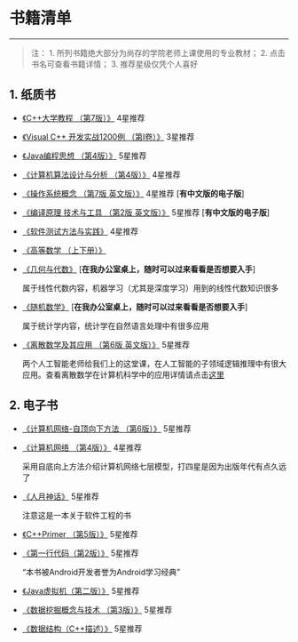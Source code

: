 # 书籍清单
----

>注：
    1. 所列书籍绝大部分为尚存的学院老师上课使用的专业教材；
    2. 点击书名可查看书籍详情；
    3. 推荐星级仅凭个人喜好

## 1. 纸质书

- [《C++大学教程 （第7版）》](https://item.jd.com/42819219399.html)  4星推荐

- [《Visual C++ 开发实战1200例 （第I卷）》](https://item.jd.com/10401082.html) 3星推荐

- [《Java编程思想 （第4版）》](https://item.jd.com/10058164.html) 5星推荐

- [《计算机算法设计与分析 （第4版）》](https://item.jd.com/16010570758.html) 4星推荐

- [《操作系统概念 （第7版 英文版）》](https://item.jd.com/13496436562.html) 4星推荐 [**有中文版的电子版**]

- [《编译原理 技术与工具 （第2版 英文版）》](https://item.jd.com/37931902493.html) 5星推荐 [**有中文版的电子版**]

- [《软件测试方法与实践》](https://item.jd.com/45373093907.html) 4星推荐

- [《高等数学 （上下册）》](https://item.jd.com/1190877953.html) 

- [《几何与代数》]() [**在我办公室桌上，随时可以过来看看是否想要入手**]

  属于线性代数内容，机器学习（尤其是深度学习）用到的线性代数知识很多

- [《随机数学》]() [**在我办公室桌上，随时可以过来看看是否想要入手**]

  属于统计学内容，统计学在自然语言处理中有很多应用

- [《离散数学及其应用 （第6版 英文版）》](https://item.jd.com/32771760043.html) 5星推荐

  两个人工智能老师给我们上的这堂课，在人工智能的子领域逻辑推理中有很大应用。查看离散数学在计算机科学中的应用详情请点击[这里](https://blog.csdn.net/xyisv/article/details/79245952)


## 2. 电子书

- [《计算机网络-自顶向下方法 （第6版）》](https://item.jd.com/26733494610.html) 5星推荐

- [《计算机网络 （第4版）》](https://item.jd.com/16016600320.html) 4星推荐

  采用自底向上方法介绍计算机网络七层模型，打四星是因为出版年代有点久远了
- [《人月神话》](https://item.jd.com/26651880567.html) 5星推荐

  注意这是一本关于软件工程的书

- [《C++Primer （第5版）》](https://item.jd.com/11306138.html) 5星推荐

- [《第一行代码（第2版）》](https://item.jd.com/12012505.html) 5星推荐

  “本书被Android开发者誉为Android学习经典”

- [《Java虚拟机（第二版）》](https://item.jd.com/11252778.html) 5星推荐

- [《数据挖掘概念与技术 （第3版）》](https://item.jd.com/11877676649.html) 5星推荐

- [《数据结构（C++描述）》](https://item.jd.com/41454485857.html) 5星推荐